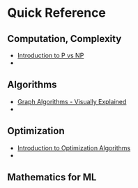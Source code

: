 # Quick Reference
## Computation, Complexity
- [Introduction to P vs NP](/../Computation/Complexity.md)
- 

## Algorithms
- [Graph Algorithms - Visually Explained](https://towardsdatascience.com/10-graph-algorithms-visually-explained-e57faa1336f3)
- 
## Optimization
- [Introduction to Optimization Algorithms](../Computation/Opt.md)
- 
## Mathematics for ML


